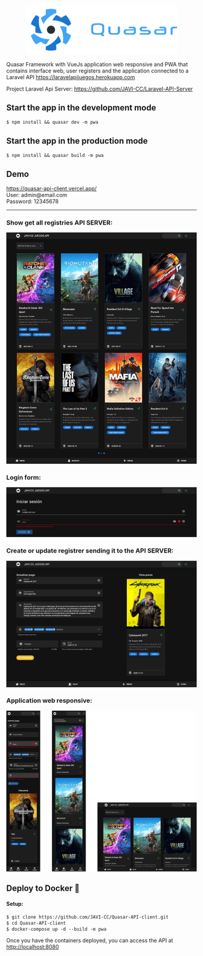 <p align="center"><img src="public/capturas/logo.png" width="400"></p>

<p>Quasar Framework with VueJs application web responsive and PWA that contains interface web, user registers and the application connected to a Laravel API <a href="https://laravelapijuegos.herokuapp.com/api/juegos" target="_blank"> https://laravelapijuegos.herokuapp.com</a></p>

<p>Project Laravel Api Server: <a href="https://github.com/JAVI-CC/Laravel-API-Server" target="_blank">https://github.com/JAVI-CC/Laravel-API-Server</a></p>

<h2>Start the app in the development mode</h2>
<pre><code>$ npm install && quasar dev -m pwa</code></pre>

<h2>Start the app in the production mode</h2>
<pre><code>$ npm install && quasar build -m pwa</code></pre>

<h2>Demo</h2>
<a href="https://quasar-api-client.vercel.app/" target="_blank">https://quasar-api-client.vercel.app/</a><br>
<span>User: admin@email.com</span><br>
<span>Password: 12345678</span>

<hr>

<h3>Show get all registries API SERVER:</h3>
<p align="center"><img src="/public/capturas/captura1.png"></p>

<h3>Login form:</h3>
<p align="center"><img src="/public/capturas/captura2.png"></p>

<h3>Create or update registrer sending it to the API SERVER:</h3>
<p align="center"><img src="/public/capturas/captura3.png"></p>

<h3>Application web responsive:</h3>
<p align="center"><img src="/public/capturas/captura_3.png"></p>

<h2>Deploy to Docker <g-emoji class="g-emoji" alias="whale" fallback-src="https://github.githubassets.com/images/icons/emoji/unicode/1f433.png">🐳</g-emoji></h2>

<h4>Setup:</h4>
<pre>
<code>$ git clone https://github.com/JAVI-CC/Quasar-API-client.git
$ cd Quasar-API-client
$ docker-compose up -d --build -m pwa</code>
</pre>

<span>Once you have the containers deployed, you can access the API at </span> <a href="http://localhost:8080" target="_blank">http://localhost:8080</a>
